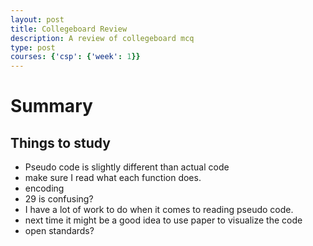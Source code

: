 ```yaml
---
layout: post
title: Collegeboard Review
description: A review of collegeboard mcq
type: post
courses: {'csp': {'week': 1}}
---
```


# Summary


## Things to study
- Pseudo code is slightly different than actual code
- make sure I read what each function does. 
- encoding 
- 29 is confusing?
- I have a lot of work to do when it comes to reading pseudo code. 
- next time it might be a good idea to use paper to visualize the code
- open standards?
